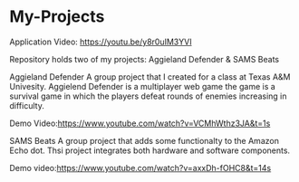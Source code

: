 # My-Projects

Application Video: https://youtu.be/y8r0uIM3YVI

Repository holds two of my projects: Aggieland Defender &amp; SAMS Beats

Aggieland Defender
A group project that I created for a class at Texas A&M Univesity. Aggielend Defender is a multiplayer web game the game is a 
survival game in which the players defeat rounds of enemies increasing in difficulty.

Demo Video:https://www.youtube.com/watch?v=VCMhWthz3JA&t=1s 

SAMS Beats
A group project that adds some functionalty to the Amazon Echo dot. Thsi project integrates both hardware and software components.

Demo video:https://www.youtube.com/watch?v=axxDh-fOHC8&t=14s
